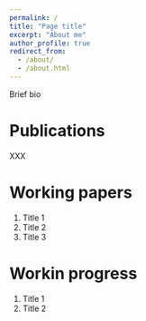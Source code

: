 ```yaml
---
permalink: /
title: "Page title"
excerpt: "About me"
author_profile: true
redirect_from: 
  - /about/
  - /about.html
---
```


Brief bio

Publications
======
XXX

Working papers
======
1. Title 1
1. Title 2
1. Title 3

Workin progress
======
1. Title 1
1. Title 2
